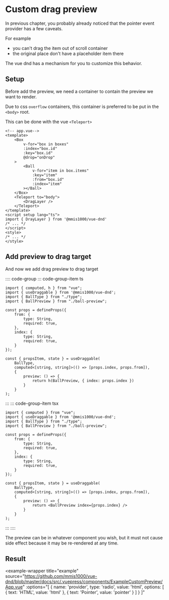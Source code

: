 # Custom drag preview

In previous chapter,
you probably already noticed that the pointer event provider has a few caveats.

For example

- you can't drag the item out of scroll container
- the original place don't have a placeholder item there

The vue dnd has a mechanism for you to customize this behavior.

## Setup

Before add the preview, we need a container to contain the preview we want to render.

Due to css `overflow` containers,
this container is preferred to be put in the `<body>` root.

This can be done with the vue `<Teleport>`

```html{16-18,21}
<!-- app.vue-->
<template>
    <Box
        v-for="box in boxes"
        :index="box.id"
        :key="box.id"
        @drop="onDrop"
    >
        <Ball
            v-for="item in box.items"
            :key="item"
            :from="box.id"
            :index="item"
        ></Ball>
    </Box>
    <Teleport to="body">
        <DragLayer />
    </Teleport>
</template>
<script setup lang="ts">
import { DrayLayer } from '@mmis1000/vue-dnd'
/* ... */
</script>
<style>
/* ... */
</style>
```

## Add preview to drag target

And now we add drag preview to drag target

:::: code-group
::: code-group-item ts

```ts{4,20-24}
import { computed, h } from "vue";
import { useDraggable } from '@mmis1000/vue-dnd';
import { BallType } from "./type";
import { BallPreview } from "./ball-preview";

const props = defineProps({
    from: {
        type: String,
        required: true,
    },
    index: {
        type: String,
        required: true,
    }
});

const { propsItem, state } = useDraggable(
    BallType,
    computed<[string, string]>(() => [props.index, props.from]),
    {
        preview: () => {
            return h(BallPreview, { index: props.index })
        }
    }
);
```

:::
::: code-group-item tsx

```ts{4,20-24}
import { computed } from "vue";
import { useDraggable } from '@mmis1000/vue-dnd';
import { BallType } from "./type";
import { BallPreview } from "./ball-preview";

const props = defineProps({
    from: {
        type: String,
        required: true,
    },
    index: {
        type: String,
        required: true,
    }
});

const { propsItem, state } = useDraggable(
    BallType,
    computed<[string, string]>(() => [props.index, props.from]),
    {
        preview: () => {
            return <BallPreview index={props.index} />
        }
    }
);
```

:::
::::

The preview can be in whatever component you wish,
but it must not cause side effect because it may be re-rendered at any time.

## Result

<example-wrapper
    title="example"
    source="https://github.com/mmis1000/vue-dnd/blob/master/docs/src/.vuepress/components/ExampleCustomPreview/App.vue"
    :options="[
        {
            name: 'provider',
            type: 'radio',
            value: 'html',
            options: [
                { text: 'HTML', value: 'html' },
                { text: 'Pointer', value: 'pointer' }
            ]
        }
    ]"
>
<template v-slot="{ provider }">
<example-custom-preview-app :provider="provider"></example-custom-preview-app>
</template>
</example-wrapper>
